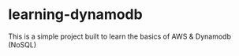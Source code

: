 # learning-dynamodb
This is a simple project built to learn the basics of AWS &amp; Dynamodb (NoSQL)
